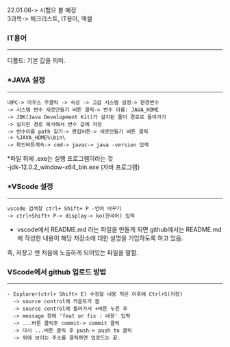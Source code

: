 22.01.06-> 시험으 볼 예정  
3과목-> 체크리스트, IT용어, 엑셀

### IT용어

---

디폴드: 기본 값을 의미.

### \*JAVA 설정

---

```
내PC-> 마우스 우클릭 -> 속성 -> 고급 시스템 설정-> 환경변수
-> 시스템 변수 새로만들기 버튼 클릭-> 변수 이름: JAVA_HOME
-> JDK(Java Development Kit)가 설치된 폴더 경로로 들어가기
-> 설치된 경로 복사해서 변수 값에 저장
-> 변수이름 path 찾기-> 편집버튼-> 새로만들기 버튼 클릭
-> %JAVA_HOME%\bin\
-> 확인버튼계속-> cmd-> javac-> java -version 입력
```

\*파일 뒤에 .exe는 실행 프로그램이라는 것  
-jdk-12.0.2_window-x64_bin.exe (자바 프로그램)

### \*VScode 설정

---

```
vscode 검색창 ctrl+ Shift+ P -언어 바꾸기
-> ctrl+Shift+ P-> display-> ko(한국어) 입력
```

- vscode에서 README.md 라는 파일을 만들게 되면 github에서는
  README.md에 작성한 내용이 해당 저장소에 대한 설명을 기입하도록 하고 있음.

즉, 저장고 맨 처음에 노출하게 되어있는 파일을 말함.

### VScode에서 github 업로드 방법

---

```
- Explorer(ctrl+ Shift+ E) 수정할 내용 적은 이후에 Ctrl+S(저장)
  -> source control에 카운트가 뜸
  -> source control에 들어가서 +버튼 누른 후
  -> message 창에 'feat or fix : 내용' 입력
  -> ...버튼 클릭후 commit-> commit 클릭
  -> 다시 ...버튼 클릭 후 push-> push to 클릭
  -> 위에 보이는 주소를 클릭하면 업로드는 끝.
```
